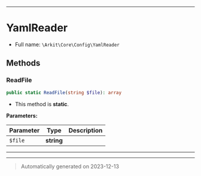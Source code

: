 ***

# YamlReader





* Full name: `\Arkit\Core\Config\YamlReader`




## Methods


### ReadFile



```php
public static ReadFile(string $file): array
```



* This method is **static**.




**Parameters:**

| Parameter | Type | Description |
|-----------|------|-------------|
| `$file` | **string** |  |





***


***
> Automatically generated on 2023-12-13
